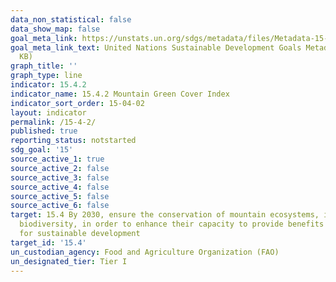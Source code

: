 ```yaml
---
data_non_statistical: false
data_show_map: false
goal_meta_link: https://unstats.un.org/sdgs/metadata/files/Metadata-15-04-02.pdf
goal_meta_link_text: United Nations Sustainable Development Goals Metadata (PDF 384
  KB)
graph_title: ''
graph_type: line
indicator: 15.4.2
indicator_name: 15.4.2 Mountain Green Cover Index
indicator_sort_order: 15-04-02
layout: indicator
permalink: /15-4-2/
published: true
reporting_status: notstarted
sdg_goal: '15'
source_active_1: true
source_active_2: false
source_active_3: false
source_active_4: false
source_active_5: false
source_active_6: false
target: 15.4 By 2030, ensure the conservation of mountain ecosystems, including their
  biodiversity, in order to enhance their capacity to provide benefits that are essential
  for sustainable development
target_id: '15.4'
un_custodian_agency: Food and Agriculture Organization (FAO)
un_designated_tier: Tier I
---
```

